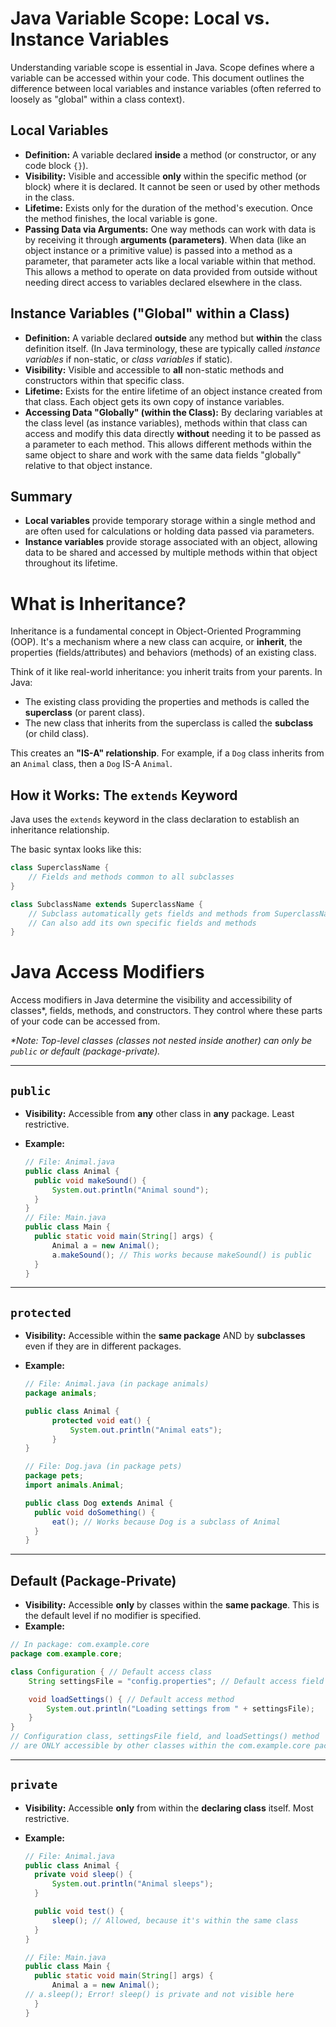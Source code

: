 # Java Variable Scope: Local vs. Instance Variables

Understanding variable scope is essential in Java. Scope defines where a variable can be accessed within your code. This document outlines the difference between local variables and instance variables (often referred to loosely as "global" within a class context).

## Local Variables

- **Definition:** A variable declared **inside** a method (or constructor, or any code block `{}`).
- **Visibility:** Visible and accessible **only** within the specific method (or block) where it is declared. It cannot be seen or used by other methods in the class.
- **Lifetime:** Exists only for the duration of the method's execution. Once the method finishes, the local variable is gone.
- **Passing Data via Arguments:** One way methods can work with data is by receiving it through **arguments (parameters)**. When data (like an object instance or a primitive value) is passed into a method as a parameter, that parameter acts like a local variable within that method. This allows a method to operate on data provided from outside without needing direct access to variables declared elsewhere in the class.

## Instance Variables ("Global" within a Class)

- **Definition:** A variable declared **outside** any method but **within** the class definition itself. (In Java terminology, these are typically called _instance variables_ if non-static, or _class variables_ if static).
- **Visibility:** Visible and accessible to **all** non-static methods and constructors within that specific class.
- **Lifetime:** Exists for the entire lifetime of an object instance created from that class. Each object gets its own copy of instance variables.
- **Accessing Data "Globally" (within the Class):** By declaring variables at the class level (as instance variables), methods within that class can access and modify this data directly **without** needing it to be passed as a parameter to each method. This allows different methods within the same object to share and work with the same data fields "globally" relative to that object instance.

## Summary

- **Local variables** provide temporary storage within a single method and are often used for calculations or holding data passed via parameters.
- **Instance variables** provide storage associated with an object, allowing data to be shared and accessed by multiple methods within that object throughout its lifetime.

# What is Inheritance?

Inheritance is a fundamental concept in Object-Oriented Programming (OOP). It's a mechanism where a new class can acquire, or **inherit**, the properties (fields/attributes) and behaviors (methods) of an existing class.

Think of it like real-world inheritance: you inherit traits from your parents. In Java:

- The existing class providing the properties and methods is called the **superclass** (or parent class).
- The new class that inherits from the superclass is called the **subclass** (or child class).

This creates an **"IS-A" relationship**. For example, if a `Dog` class inherits from an `Animal` class, then a `Dog` IS-A `Animal`.

## How it Works: The `extends` Keyword

Java uses the `extends` keyword in the class declaration to establish an inheritance relationship.

The basic syntax looks like this:

```java
class SuperclassName {
    // Fields and methods common to all subclasses
}

class SubclassName extends SuperclassName {
    // Subclass automatically gets fields and methods from SuperclassName
    // Can also add its own specific fields and methods
}
```

# Java Access Modifiers

Access modifiers in Java determine the visibility and accessibility of classes\*, fields, methods, and constructors. They control where these parts of your code can be accessed from.

_\*Note: Top-level classes (classes not nested inside another) can only be `public` or default (package-private)._

---

## `public`

- **Visibility:** Accessible from **any** other class in **any** package. Least restrictive.
- **Example:**

  ```java
  // File: Animal.java
  public class Animal {
    public void makeSound() {
        System.out.println("Animal sound");
    }
  }
  // File: Main.java
  public class Main {
    public static void main(String[] args) {
        Animal a = new Animal();
        a.makeSound(); // This works because makeSound() is public
    }
  }
  ```

---

## `protected`

- **Visibility:** Accessible within the **same package** AND by **subclasses** even if they are in different packages.
- **Example:**

  ```java
  // File: Animal.java (in package animals)
  package animals;

  public class Animal {
        protected void eat() {
            System.out.println("Animal eats");
        }
  }

  // File: Dog.java (in package pets)
  package pets;
  import animals.Animal;

  public class Dog extends Animal {
    public void doSomething() {
        eat(); // Works because Dog is a subclass of Animal
    }
  }
  ```

---

## Default (Package-Private)

- **Visibility:** Accessible **only** by classes within the **same package**. This is the default level if no modifier is specified.
- **Example:**

```java
// In package: com.example.core
package com.example.core;

class Configuration { // Default access class
    String settingsFile = "config.properties"; // Default access field

    void loadSettings() { // Default access method
        System.out.println("Loading settings from " + settingsFile);
    }
}
// Configuration class, settingsFile field, and loadSettings() method
// are ONLY accessible by other classes within the com.example.core package.
```

---

## `private`

- **Visibility:** Accessible **only** from within the **declaring class** itself. Most restrictive.
- **Example:**

  ```java
  // File: Animal.java
  public class Animal {
    private void sleep() {
        System.out.println("Animal sleeps");
    }

    public void test() {
        sleep(); // Allowed, because it's within the same class
    }
  }

  // File: Main.java
  public class Main {
    public static void main(String[] args) {
        Animal a = new Animal();
  // a.sleep(); Error! sleep() is private and not visible here
    }
  }
  ```
